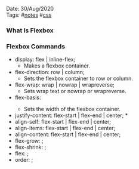 Date: 30/Aug/2020  
Tags: #[notes](../notes.md) #[css](css.md)

### What Is Flexbox



### Flexbox Commands
  * display: flex | inline-flex;
    * Makes a flexbox container.  
  * flex-direction: row | column;
    * Sets the flexbox container to row or column.  
  * flex-wrap: wrap | nowrap | wrapreverse;
    * Sets wrap text or nowrap or wrapreverse.  
  * flex-basis: <length>
    * Sets the width of the flexbox container.  
  * justify-content: flex-start | flex-end | center;
    * 
  * align-self: flex-start | flex-end | center;
  * align-items: flex-start | flex-end | center;
  * align-content: flex-start | flex-end | center;
  * flex-grow: <number>;
  * flex-shrink: <number>;
  * flex: <integer>;
  * order: <integer>;
